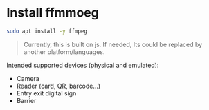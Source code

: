 # Install ffmmoeg
```sh
sudo apt install -y ffmpeg
```


> Currently, this is built on js. If needed, Its could be replaced by another platform/languages.

Intended supported devices (physical and emulated):
- Camera
- Reader (card, QR, barcode...)
- Entry exit digital sign
- Barrier